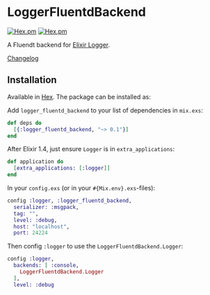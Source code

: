 # LoggerFluentdBackend

[![Hex.pm](https://img.shields.io/hexpm/v/logger_fluentd_backend.svg?maxAge=2592000)](https://hex.pm/packages/logger_fluentd_backend)
[![Hex.pm](https://img.shields.io/hexpm/dt/logger_fluentd_backend.svg)](https://hex.pm/packages/logger_fluentd_backend)

<!-- [![Build Status](https://travis-ci.org/larskrantz/logger_fluentd_backend.svg?branch=master)](https://travis-ci.org/larskrantz/logger_fluentd_backend) -->

A Fluendt backend for [Elixir Logger](http://elixir-lang.org/docs/stable/logger/Logger.html).

[Changelog](CHANGELOG.md)

## Installation

Available in [Hex](https://hex.pm/packages/logger_fluentd_backend). The package can be installed as:

Add `logger_fluentd_backend` to your list of dependencies in `mix.exs`:

```elixir
def deps do
  [{:logger_fluentd_backend, "~> 0.1"}]
end
```

After Elixir 1.4, just ensure `Logger` is in `extra_applications`:

```elixir
def application do
  [extra_applications: [:logger]]
end
```

In your `config.exs` (or in your `#{Mix.env}.exs`-files):

```elixir
config :logger, :logger_fluentd_backend,
  serializer: :msgpack,
  tag: "",
  level: :debug,
  host: "localhost",
  port: 24224
```

Then config `:logger` to use the `LoggerFluentdBackend.Logger`:

```elixir
config :logger,
  backends: [ :console,
    LoggerFluentdBackend.Logger
  ],
  level: :debug
```
